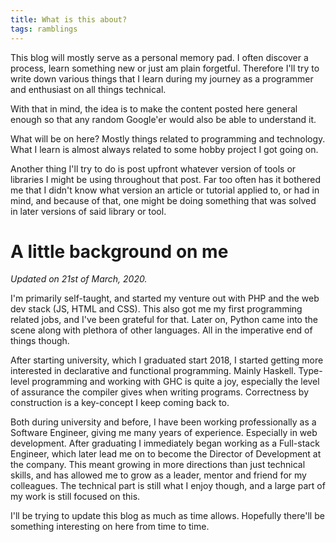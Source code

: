 ```yaml
---
title: What is this about?
tags: ramblings
---
```


This blog will mostly serve as a personal memory pad. I often discover a process, learn something new or just am plain forgetful. Therefore I'll try to write down various things that I learn during my journey as a programmer and enthusiast on all things technical.

With that in mind, the idea is to make the content posted here general enough so that any random Google'er would also be able to understand it.

What will be on here? Mostly things related to programming and technology. What I learn is almost always related to some hobby project I got going on.

<div></div><!--more-->

Another thing I'll try to do is post upfront whatever version of tools or libraries I might be using throughout that post. Far too often has it bothered me that I didn't know what version an article or tutorial applied to, or had in mind, and because of that, one might be doing something that was solved in later versions of said library or tool.

# A little background on me

_Updated on 21st of March, 2020._

I'm primarily self-taught, and started my venture out with PHP and the web dev stack (JS, HTML and CSS). This also got me my first programming related jobs, and I've been grateful for that. Later on, Python came into the scene along with plethora of other languages. All in the imperative end of things though.

After starting university, which I graduated start 2018, I started getting more interested in declarative and functional programming. Mainly Haskell. Type-level programming and working with GHC is quite a joy, especially the level of assurance the compiler gives when writing programs. Correctness by construction is a key-concept I keep coming back to.

Both during university and before, I have been working professionally as a Software Engineer, giving me many years of experience. Especially in web development. After graduating I immediately began working as a Full-stack Engineer, which later lead me on to become the Director of Development at the company. This meant growing in more directions than just technical skills, and has allowed me to grow as a leader, mentor and friend for my colleagues. The technical part is still what I enjoy though, and a large part of my work is still focused on this.

I'll be trying to update this blog as much as time allows. Hopefully there'll be something interesting on here from time to time.
